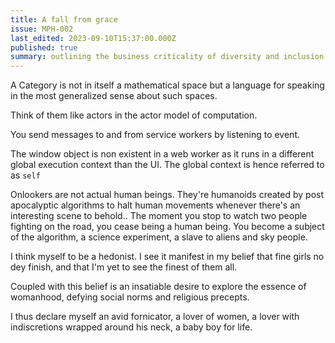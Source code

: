 ```yaml
---
title: A fall from grace
issue: MPH-002
last_edited: 2023-09-10T15:37:00.000Z
published: true
summary: outlining the business criticality of diversity and inclusion in organizations
---
```


A Category is not in itself a mathematical space but a language for speaking in the most generalized sense about such spaces.

Think of them like actors in the actor model of computation.

You send messages to and from service workers by listening to event.

The window object is non existent in a web worker as it runs in a different global execution context than the UI. The global context is hence referred to as `self`

Onlookers are not actual human beings. They're humanoids created by post apocalyptic algorithms to halt human movements whenever there's an interesting scene to behold.. The moment you stop to watch two people fighting on the road, you cease being a human being. You become a subject of the algorithm, a science experiment, a slave to aliens and sky people.

I think myself to be a hedonist.
I see it manifest in my belief that fine girls no dey finish, and that I'm yet to see the finest of them all.

Coupled with this belief is an insatiable desire to explore the essence of womanhood, defying social norms and religious precepts.

I thus declare myself an avid fornicator, a lover of women, a lover with indiscretions wrapped around his neck, a baby boy for life.
